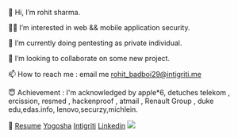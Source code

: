 👋 Hi, I’m rohit sharma.

👷‍♂️ I’m interested in web && mobile application security.

🌱 I’m currently doing pentesting as private individual.

💞️ I’m looking to collaborate on some new project.

📫 How to reach me : email me  rohit_badboi29@intigriti.me 

😇 Achievement : I'm acknowledged by apple*6, detuches telekom , ercission, resmed , hackenproof , atmail , Renault Group , duke edu,edas.info, lenovo,securzy,michlein.

👷‍  [Resume](https://drive.google.com/file/d/1gVfAZXKPnd4bBVA-heElEEfc-8u7UYcH/view?usp=sharing)
    [Yogosha](https://app.yogosha.com/r/r0x5r)
    [Intigriti](https://app.intigriti.com/profile/rohit_badboi29)
    [Linkedin](https://www.linkedin.com/in/r0x5r/)
![](https://komarev.com/ghpvc/?username=rohit0x5)



